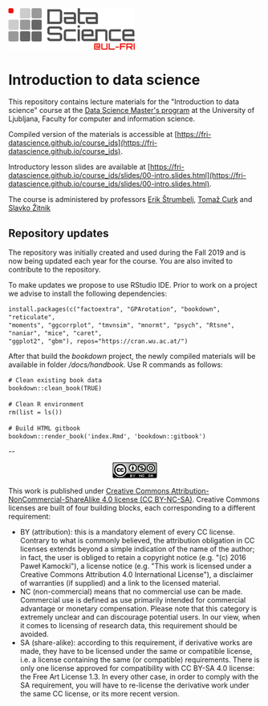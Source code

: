 <img src="logo.svg" width="50%" />

# Introduction to data science

This repository contains lecture materials for the "Introduction to data science" course at the [Data Science Master's program](https://datascience.fri.uni-lj.si) at the University of Ljubljana, Faculty for computer and information science.

Compiled version of the materials is accessible at [https://fri-datascience.github.io/course_ids](https://fri-datascience.github.io/course_ids).

Introductory lesson slides are available at [https://fri-datascience.github.io/course_ids/slides/00-intro.slides.html](https://fri-datascience.github.io/course_ids/slides/00-intro.slides.html).

The course is administered by professors [Erik Štrumbelj](mailto:erik.strumbelj@fri.uni-lj.si), [Tomaž Curk](mailto:tomaz.curk@fri.uni-lj.si) and [Slavko Žitnik](mailto:slavko.zitnik@fri.uni-lj.si)

## Repository updates

The repository was initially created and used during the Fall 2019 and is now being updated each year for the course. You are also invited to contribute to the repository.

To make updates we propose to use RStudio IDE. Prior to work on a project we advise to install the following dependencies:

```
install.packages(c("factoextra", "GPArotation", "bookdown", "reticulate", 
"moments", "ggcorrplot", "tmvnsim", "mnormt", "psych", "Rtsne", "naniar", "mice", "caret", 
"ggplot2", "gbm"), repos="https://cran.wu.ac.at/")
```

After that build the *bookdown* project, the newly compiled materials will be available in folder */docs/handbook.* Use R commands as follows:

```
# Clean existing book data
bookdown::clean_book(TRUE)

# Clean R environment
rm(list = ls()) 

# Build HTML gitbook
bookdown::render_book('index.Rmd', 'bookdown::gitbook')
```

--

<center><img src="cc_license.png"></center>

This work is published under [Creative Commons Attribution-NonCommercial-ShareAlike 4.0 license (CC BY-NC-SA)](https://creativecommons.org/licenses/by-nc-sa/4.0/legalcode). Creative Commons licenses are built of four building blocks, each corresponding to a different requirement:

* BY (attribution): this is a mandatory element of every CC license. Contrary to what is commonly believed, the attribution obligation in CC licenses extends beyond a simple indication of the name of the author; in fact, the user is obliged to retain a copyright notice (e.g. "(c) 2016 Paweł Kamocki"), a license notice (e.g. "This work is licensed under a Creative Commons Attribution 4.0 International License"), a disclaimer of warranties (if supplied) and a link to the licensed material.
* NC (non-commercial) means that no commercial use can be made. Commercial use is defined as use primarily intended for commercial advantage or monetary compensation. Please note that this category is extremely unclear and can discourage potential users. In our view, when it comes to licensing of research data, this requirement should be avoided.
* SA (share-alike): according to this requirement, if derivative works are made, they have to be licensed under the same or compatible license, i.e. a license containing the same (or compatible) requirements. There is only one license approved for compatibility with CC BY-SA 4.0 license: the Free Art License 1.3. In every other case, in order to comply with the SA requirement, you will have to re-license the derivative work under the same CC license, or its more recent version.

